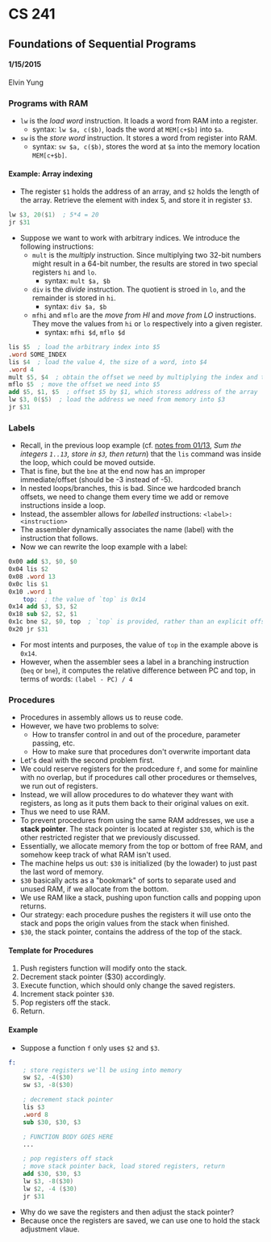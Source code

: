 # CS 241
## Foundations of Sequential Programs
#### 1/15/2015
Elvin Yung

###  Programs with RAM
* `lw` is the *load word* instruction. It loads a word from RAM into a register.
    * syntax: `lw $a, c($b)`, loads the word at `MEM[c+$b]` into `$a`.
* `sw` is the *store word* instruction. It stores a word from register into RAM.
    * syntax: `sw $a, c($b)`, stores the word at `$a` into the memory location `MEM[c+$b]`.

#### Example: Array indexing
* The register `$1` holds the address of an array, and `$2` holds the length of the array. Retrieve the element with index 5, and store it in register `$3`.

```nasm
lw $3, 20($1)  ; 5*4 = 20
jr $31
```

* Suppose we want to work with arbitrary indices. We introduce the following instructions:
    * `mult` is the *multiply* instruction. Since multiplying two 32-bit numbers might result in a 64-bit number, the results are stored in two special registers `hi` and `lo`.
        * syntax: `mult $a, $b`
    * `div` is the *divide* instruction. The quotient is stroed in `lo`, and the remainder is stored in `hi`.
        * syntax: `div $a, $b`
    * `mfhi` and `mflo` are the *move from HI* and *move from LO* instructions. They move the values from `hi` or `lo` respectively into a given register.
        * syntax: `mfhi $d`, `mflo $d`

```nasm
lis $5  ; load the arbitrary index into $5
.word SOME_INDEX
lis $4  ; load the value 4, the size of a word, into $4
.word 4
mult $5, $4  ; obtain the offset we need by multiplying the index and the size of a word
mflo $5  ; move the offset we need into $5
add $5, $1, $5  ; offset $5 by $1, which storess address of the array
lw $3, 0($5)  ; load the address we need from memory into $3
jr $31
```

### Labels
* Recall, in the previous loop example (cf. [notes from 01/13](20150113.md), *Sum the integers `1..13`, store in `$3`, then return*) that the `lis` command was inside the loop, which could be moved outside.
* That is fine, but the `bne` at the end now has an improper immediate/offset (should be -3 instead of -5). 
* In nested loops/branches, this is bad. Since we hardcoded branch offsets, we need to change them every time we add or remove instructions inside a loop.
* Instead, the assembler allows for *labelled* instructions: `<label>: <instruction>`
* The assembler dynamically associates the name (label) with the instruction that follows.
* Now we can rewrite the loop example with a label:

```nasm
0x00 add $3, $0, $0
0x04 lis $2
0x08 .word 13
0x0c lis $1
0x10 .word 1
    top:  ; the value of `top` is 0x14
0x14 add $3, $3, $2
0x18 sub $2, $2, $1
0x1c bne $2, $0, top  ; `top` is provided, rather than an explicit offset
0x20 jr $31
```

* For most intents and purposes, the value of `top` in the example above is `0x14`.
* However, when the assembler sees a label in a branching instruction (`beq` or `bne`), it computes the relative difference between PC and top, in terms of words: `(label - PC) / 4`

### Procedures
* Procedures in assembly allows us to reuse code.
* However, we have two problems to solve:
    * How to transfer control in and out of the procedure, parameter passing, etc.
    * How to make sure that procedures don't overwrite important data
* Let's deal with the second problem first. 
* We could reserve registers for the prodcedure `f`, and some for mainline with no overlap, but if procedures call other procedures or themselves, we run out of registers. 
* Instead, we will allow procedures to do whatever they want with registers, as long as it puts them back to their original values on exit.
* Thus we need to use RAM.
* To prevent procedures from using the same RAM addresses, we use a **stack pointer**. The stack pointer is located at register `$30`, which is the other restricted register that we previously discussed.
* Essentially, we allocate memory from the top or bottom of free RAM, and somehow keep track of what RAM isn't used. 
* The machine helps us out: `$30` is initialized (by the lowader) to just past the last word of memory. 
* `$30` basically acts as a "bookmark" of sorts to separate used and unused RAM, if we allocate from the bottom.
* We use RAM like a stack, pushing upon function calls and popping upon returns. 
* Our strategy: each procedure pushes the registers it will use onto the stack and pops the origin values from the stack when finished.
* `$30`, the stack pointer, contains the address of the top of the stack.

#### Template for Procedures
1. Push registers function will modify onto the stack.
2. Decrement stack pointer ($30) accordingly.
3. Execute function, which should only change the saved registers.
4. Increment stack pointer `$30`.
5. Pop registers off the stack.
6. Return.

#### Example
* Suppose a function `f` only uses `$2` and `$3`. 

```nasm
f: 
    ; store registers we'll be using into memory
    sw $2, -4($30)
    sw $3, -8($30)

    ; decrement stack pointer
    lis $3
    .word 8
    sub $30, $30, $3

    ; FUNCTION BODY GOES HERE
    ...

    ; pop registers off stack
    ; move stack pointer back, load stored registers, return
    add $30, $30, $3
    lw $3, -8($30)
    lw $2, -4 ($30)
    jr $31
```

* Why do we save the registers and then adjust the stack pointer?
* Because once the registers are saved, we can use one to hold the stack adjustment vlaue.

